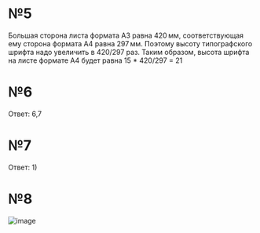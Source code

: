 # №5 
Большая сторона листа формата А3 равна 420 мм, соответствующая ему сторона формата А4 равна 297 мм. Поэтому высоту типографского шрифта надо увеличить в 420/297  раз. Таким образом, высота шрифта на листе формате А4 будет равна 15 * 420/297 = 21

# №6
Ответ: 6,7

# №7
Ответ: 1)

# №8
![image](https://github.com/user-attachments/assets/d985cd16-c3bf-4030-b261-2c9d6e6cb4bc)
